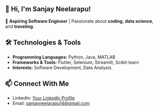 ## 👋 Hi, I'm Sanjay Neelarapu!

🚀 **Aspiring Software Engineer** | Passionate about **coding**, **data science**, and **traveling**.

## 🛠️ Technologies & Tools
- **Programming Languages:** Python, Java, MATLAB
- **Frameworks & Tools:** Flutter, Selenium, Streamlit, Scikit-learn
- **Interests:** Software Development, Data Analysis.


## 📫 Connect With Me
- LinkedIn: [Your LinkedIn Profile](https://www.linkedin.com/in/sanjay-neelarapu/)
- Email: sanjayneelarapu14@gmail.com


<!--
**SanjayNeelarapu/SanjayNeelarapu** is a ✨ _special_ ✨ repository because its `README.md` (this file) appears on your GitHub profile.

Here are some ideas to get you started:

- 🔭 I’m currently working on ...
- 🌱 I’m currently learning ...
- 👯 I’m looking to collaborate on ...
- 🤔 I’m looking for help with ...
- 💬 Ask me about ...
- 📫 How to reach me: ...
- 😄 Pronouns: ...
- ⚡ Fun fact: ...
-->
